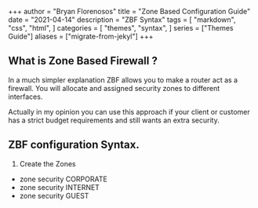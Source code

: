 +++
author = "Bryan Florenosos"
title = "Zone Based Configuration Guide"
date = "2021-04-14"
description = "ZBF Syntax"
tags = [
    "markdown",
    "css",
    "html",
]
categories = [
    "themes",
    "syntax",
]
series = ["Themes Guide"]
aliases = ["migrate-from-jekyl"]
+++

## What is Zone Based Firewall ?

In a much simpler explanation ZBF  allows you to make a router act as a firewall. You will allocate and assigned security zones to different interfaces.

Actually in my opinion you can use this approach if your client or customer has a strict budget requirements and still wants an extra security.


## ZBF configuration Syntax.

1. Create the Zones

* zone security CORPORATE
* zone security INTERNET
* zone security GUEST

